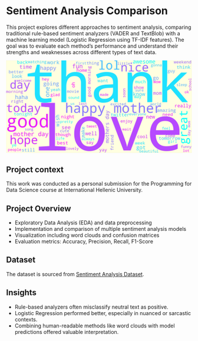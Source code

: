 # Sentiment Analysis Comparison

This project explores different approaches to sentiment analysis, comparing traditional rule-based sentiment analyzers (VADER and TextBlob) with a machine learning model (Logistic Regression using TF-IDF features). The goal was to evaluate each method’s performance and understand their strengths and weaknesses across different types of text data.

![Positive Sentiment Word Cloud](images/wordcloud.png)

## Project context

This work was conducted as a personal submission for the Programming for Data Science course at International Hellenic University. 

## Project Overview

- Exploratory Data Analysis (EDA) and data preprocessing  
- Implementation and comparison of multiple sentiment analysis models  
- Visualization including word clouds and confusion matrices  
- Evaluation metrics: Accuracy, Precision, Recall, F1-Score  

## Dataset

The dataset is sourced from [Sentiment Analysis Dataset](https://www.kaggle.com/datasets/abhi8923shriv/sentiment-analysis-dataset). 

## Insights

- Rule-based analyzers often misclassify neutral text as positive.
- Logistic Regression performed better, especially in nuanced or sarcastic contexts.
- Combining human-readable methods like word clouds with model predictions offered valuable interpretation.
